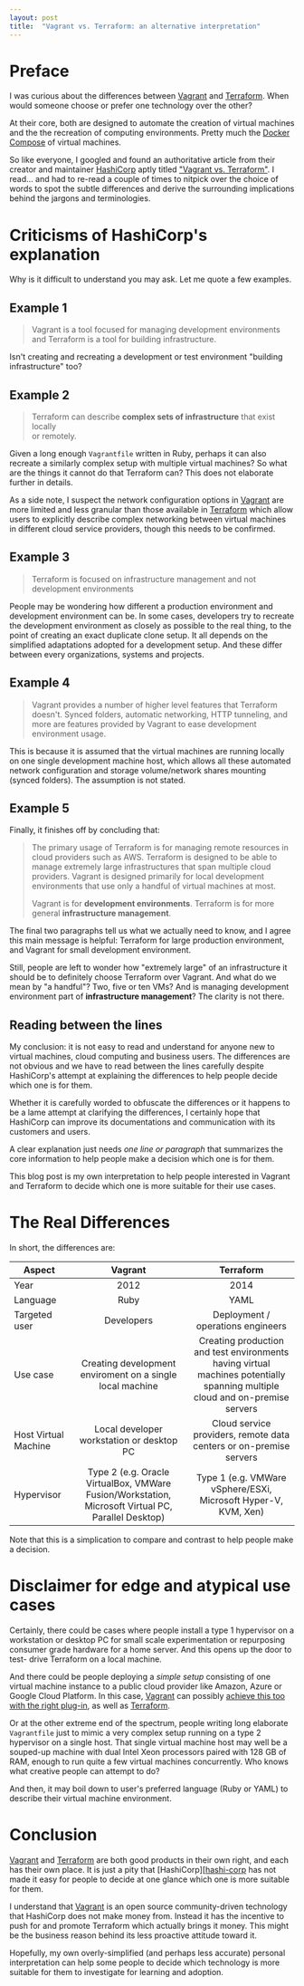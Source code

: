 ```yaml
---
layout: post
title:  "Vagrant vs. Terraform: an alternative interpretation"
---
```


# Preface

I was curious about the differences between [Vagrant][vagrant] and 
[Terraform][terraform]. When would someone choose or prefer one technology over 
the other?

At their core, both are designed to automate the creation of virtual machines 
and the the recreation of computing environments. Pretty much the 
[Docker Compose][docker-compose] of virtual machines.

So like everyone, I googled and found an authoritative article from their 
creator and maintainer [HashiCorp][hashi-corp] aptly titled 
["Vagrant vs. Terraform"][vagrant-vs-terraform]. I read... and had to re-read a 
couple of times to nitpick over the choice of words to spot the subtle 
differences and derive the surrounding implications behind the jargons and 
terminologies.

# Criticisms of HashiCorp's explanation

Why is it difficult to understand you may ask. Let me quote a few examples.

## Example 1

> Vagrant is a tool focused for managing development environments and Terraform 
> is a tool for building infrastructure.

Isn't creating and recreating a development or test environment "building 
infrastructure" too?

## Example 2

> Terraform can describe **complex sets of infrastructure** that exist locally  
> or remotely.

Given a long enough `Vagrantfile` written in Ruby, perhaps it can also recreate
a similarly complex setup with multiple virtual machines? So what are the things
it cannot do that Terraform can? This does not elaborate further in details.

As a side note, I suspect the network configuration options in 
[Vagrant][vagrant] are more limited and less granular than those available in 
[Terraform][terraform] which allow users to explicitly describe complex 
networking between virtual machines in different cloud service providers, though
this needs to be confirmed. 

## Example 3

> Terraform is focused on infrastructure management and not development 
> environments

People may be wondering how different a production environment and development 
environment can be. In some cases, developers try to recreate the development 
environment as closely as possible to the real thing, to the point of creating 
an exact duplicate clone setup. It all depends on the simplified adaptations
adopted for a development setup. And these differ between every organizations, 
systems and projects.

## Example 4

> Vagrant provides a number of higher level features that Terraform doesn't. 
> Synced folders, automatic networking, HTTP tunneling, and more are features 
> provided by Vagrant to ease development environment usage.

This is because it is assumed that the virtual machines are running locally on 
one single development machine host, which allows all these automated network
configuration and storage volume/network shares mounting (synced folders). The
assumption is not stated.

## Example 5

Finally, it finishes off by concluding that:

> The primary usage of Terraform is for managing remote resources in cloud 
> providers such as AWS. Terraform is designed to be able to manage extremely 
> large infrastructures that span multiple cloud providers. Vagrant is designed 
> primarily for local development environments that use only a handful of 
> virtual machines at most.
>   
> Vagrant is for **development environments**. Terraform is for more general 
> **infrastructure management**.

The final two paragraphs tell us what we actually need to know, and I agree this
main message is helpful: Terraform for large production environment, and Vagrant
for small development environment. 

Still, people are left to wonder how "extremely large" of an infrastructure it 
should be to definitely choose Terraform over Vagrant. And what do we mean by 
"a handful"? Two, five or ten VMs? And is managing development environment part
of **infrastructure management**? The clarity is not there.

## Reading between the lines

My conclusion: it is not easy to read and understand for anyone new to virtual 
machines, cloud computing and business users. The differences are not obvious
and we have to read between the lines carefully despite HashiCorp's attempt at
explaining the differences to help people decide which one is for them. 

Whether it is carefully worded to obfuscate the differences or it happens to be 
a lame attempt at clarifying the differences, I certainly hope that HashiCorp 
can improve its documentations and communication with its customers and users.

A clear explanation just needs *one line or paragraph* that summarizes the core 
information to help people make a decision which one is for them.

This blog post is my own interpretation to help people interested in Vagrant and
Terraform to decide which one is more suitable for their use cases.

# The Real Differences

In short, the differences are:

| Aspect               |                                             **Vagrant**                                            |                                                        **Terraform**                                                         |
|----------------------|:--------------------------------------------------------------------------------------------------:|:----------------------------------------------------------------------------------------------------------------------------:|
| Year                 | 2012                                                                                               | 2014                                                                                                                         |
| Language             | Ruby                                                                                               | YAML                                                                                                                         |
| Targeted user        | Developers                                                                                         | Deployment / operations engineers                                                                                            |
| Use case             | Creating development enviroment on a single local machine                                          | Creating production and test environments having virtual machines potentially spanning multiple cloud and on-premise servers |
| Host Virtual Machine | Local developer workstation or desktop PC                                                          | Cloud service providers, remote data centers or on-premise servers                                                           |
| Hypervisor           | Type 2 (e.g. Oracle VirtualBox, VMWare Fusion/Workstation, Microsoft Virtual PC, Parallel Desktop) | Type 1 (e.g. VMWare vSphere/ESXi, Microsoft Hyper-V, KVM, Xen)                                                               |

Note that this is a simplication to compare and contrast to help people make a 
decision.

# Disclaimer for edge and atypical use cases

Certainly, there could be cases where people install a type 1 hypervisor on a 
workstation or desktop PC for small scale experimentation or repurposing 
consumer grade hardware for a home server. And this opens up the door to test-
drive Terraform on a local machine.

And there could be people deploying a *simple setup* consisting of one virtual 
machine instance to a public cloud provider like Amazon, Azure or Google Cloud
Platform. In this case, [Vagrant][vagrant] can possibly
[achieve this too with the right plug-in][vagrant-aws], as well as 
[Terraform][terraform].

Or at the other extreme end of the spectrum, people writing long elaborate 
`Vagrantfile` just to mimic a very complex setup running on a type 2 hypervisor 
on a single host. That single virtual machine host may well be a souped-up 
machine with dual Intel Xeon processors paired with 128 GB of RAM, enough to run
quite a few virtual machines concurrently. Who knows what creative people can 
attempt to do?

And then, it may boil down to user's preferred language (Ruby or YAML) to 
describe their virtual machine environment.

# Conclusion

[Vagrant][vagrant] and [Terraform][terraform] are both good products in their 
own right, and each has their own place. It is just a pity that 
[HashiCorp][[hashi-corp] has not made it easy for people to decide at one glance
which one is more suitable for them.

I understand that [Vagrant][vagrant] is an open source community-driven 
technology that HashiCorp does not make money from. Instead it has the 
incentive to push for and promote Terraform which actually brings it money. This
might be the business reason behind its less proactive attitude toward it.

Hopefully, my own overly-simplified (and perhaps less accurate) personal 
interpretation can help some people to decide which technology is more suitable 
for them to investigate for learning and adoption.

[vagrant]: https://www.vagrantup.com/
[terraform]: https://www.hashicorp.com/products/terraform
[docker-compose]: https://docs.docker.com/compose/
[hashi-corp]: https://www.hashicorp.com/
[vagrant-vs-terraform]: https://developer.hashicorp.com/vagrant/intro/vs/terraform
[vagrant-aws]: https://devops.com/devops-primer-using-vagrant-with-aws/
